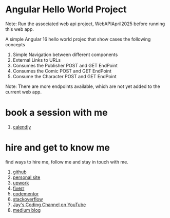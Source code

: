 # Angular Hello World Project

Note: Run the associated web api project, WebAPIApril2025 before running this web app.

A simple Angular 16 hello world projec that show cases the following concepts

1. Simple Navigation between different components
1. External Links to URLs
1. Consumes the Publisher POST and GET EndPoint
1. Consumes the Comic POST and GET EndPoint
1. Consume the Character POST and GET EndPoint

Note: There are more endpoints available, which are not yet added to the current web app. 

# book a session with me

1. [calendly](https://calendly.com/jaycodingtutor/30min)

# hire and get to know me

find ways to hire me, follow me and stay in touch with me.

1. [github](https://github.com/Jay-study-nildana)
1. [personal site](https://thechalakas.com)
1. [upwork](https://www.upwork.com/fl/vijayasimhabr)
1. [fiverr](https://www.fiverr.com/jay_codeguy)
1. [codementor](https://www.codementor.io/@vijayasimhabr)
1. [stackoverflow](https://stackoverflow.com/users/5338888/jay)
1. [Jay's Coding Channel on YouTube](https://www.youtube.com/channel/UCJJVulg4J7POMdX0veuacXw/)
1. [medium blog](https://medium.com/@vijayasimhabr)